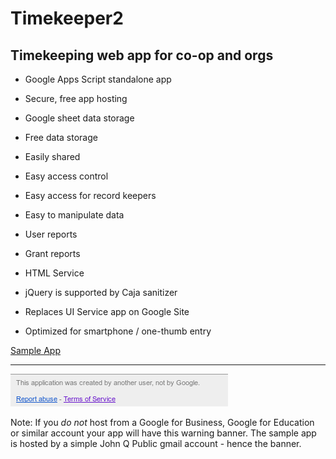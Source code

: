 # Timekeeper2
## Timekeeping web app for co-op and orgs
* Google Apps Script standalone app
 * Secure, free app hosting

* Google sheet data storage 
 * Free data storage
 * Easily shared
 * Easy access control
 * Easy access for record keepers
 * Easy to manipulate data
 * User reports
 * Grant reports

* HTML Service
 * jQuery is supported by Caja sanitizer
 * Replaces UI Service app on Google Site

* Optimized for smartphone / one-thumb entry

[Sample App](https://script.google.com/macros/s/AKfycbwNo0zs99ohLaNYYJoixBSdYcg5HjDpD_3Nu1b8XnMuMUP8km4/exec)  

-----------------------------------
![Warning banner](https://raw.githubusercontent.com/alhazen1/Timekeeper2/master/warning.png)

Note: If you *do not* host from a Google for Business, Google for Education or similar account your app will have this warning banner. The sample app is hosted by a simple John Q Public gmail account - hence the banner.



